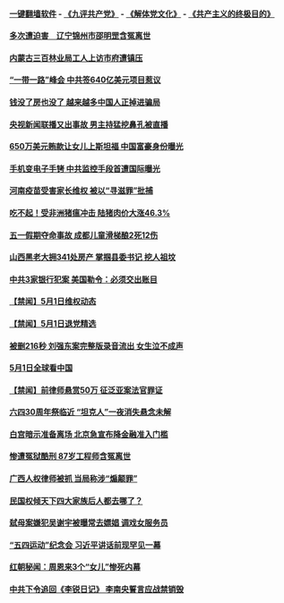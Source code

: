#### [一键翻墙软件](https://github.com/gfw-breaker/nogfw/blob/master/README.md?t=05021536) -  [《九评共产党》](https://github.com/gfw-breaker/9ping.md?t=05021536) - [《解体党文化》](https://github.com/gfw-breaker/jtdwh.md?t=05021536) - [《共产主义的终极目的》](https://github.com/gfw-breaker/gczydzjmd.md?t=05021536)

#### [多次遭迫害　辽宁锦州市邵明罡含冤离世](../pages/prog204/a102569510.md?t=05021536) 

#### [内蒙古三百林业局工人上访市府遭镇压](../pages/prog204/a102569460.md?t=05021536) 


#### [“一带一路”峰会 中共签640亿美元项目惹议](../pages/prog204/a102569421.md?t=05021536) 

#### [钱没了房也没了 越来越多中国人正掉进骗局](../pages/prog204/a102569376.md?t=05021536) 

#### [央视新闻联播又出事故 男主持猛挖鼻孔被直播](../pages/prog204/a102569355.md?t=05021536) 

#### [650万美元贿款让女儿上斯坦福 中国富豪身份曝光](../pages/prog204/a102569338.md?t=05021536) 

#### [手机变电子手铐 中共监控手段首遭国际曝光](../pages/prog204/a102569284.md?t=05021536) 

#### [河南疫苗受害家长维权 被以“寻滋罪”批捕](../pages/prog204/a102569245.md?t=05021536) 

#### [吃不起！受非洲猪瘟冲击 陆猪肉价大涨46.3%](../pages/prog204/a102569246.md?t=05021536) 

#### [五一假期夺命事故 成都儿童滑梯酿2死12伤](../pages/prog204/a102569231.md?t=05021536) 

#### [山西黑老大拥341处房产 掌掴县委书记 挖人祖坟](../pages/prog204/a102569208.md?t=05021536) 

#### [中共3家银行犯案 美国勒令：必须交出账目](../pages/prog204/a102569145.md?t=05021536) 

#### [【禁闻】5月1日维权动态](../pages/prog204/a102569070.md?t=05021536) 

#### [【禁闻】5月1日退党精选](../pages/prog204/a102569068.md?t=05021536) 

#### [被删216秒 刘强东案完整版录音流出 女生泣不成声](../pages/prog204/a102568948.md?t=05021536) 

#### [5月1日全球看中国](../pages/prog204/a102568954.md?t=05021536) 

#### [【禁闻】前律师悬赏50万 征泛亚案法官罪证](../pages/prog204/a102568959.md?t=05021536) 

#### [六四30周年祭临近 “坦克人”一夜消失悬念未解](../pages/prog204/a102568911.md?t=05021536) 

#### [白宫暗示准备离场 北京急宣布降金融准入门槛](../pages/prog204/a102568895.md?t=05021536) 

#### [惨遭冤狱酷刑  87岁工程师含冤离世](../pages/prog204/a102568769.md?t=05021536) 

#### [广西人权律师被抓 当局称涉“煽颠罪”](../pages/prog204/a102568716.md?t=05021536) 


#### [民国权倾天下四大家族后人都去哪了？](../pages/prog204/a102567860.md?t=05021536) 

#### [弑母案嫌犯吴谢宇被曝常去嫖娼 调戏女服务员](../pages/prog204/a102568665.md?t=05021536) 

#### [“五四运动”纪念会 习近平讲话前现罕见一幕](../pages/prog204/a102568637.md?t=05021536) 

#### [红朝秘闻：周恩来3个“女儿”惨死内幕](../pages/prog204/a102568620.md?t=05021536) 

#### [中共下令追回《李锐日记》 李南央誓言应战禁销毁](../pages/prog204/a102568534.md?t=05021536) 

